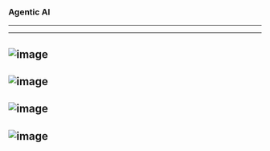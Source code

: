 
### Agentic AI
-------------------
-------------------
![image](https://github.com/user-attachments/assets/2c2a4b8e-201c-4b2b-8b2f-4f996c2ce805)
-----------
![image](https://github.com/user-attachments/assets/ba5b1ee8-05c4-4f79-8c09-892979200c18)
----------
![image](https://github.com/user-attachments/assets/e04c712c-11be-4b34-8722-13cd068178cf)
-------------
![image](https://github.com/user-attachments/assets/eaa92d1f-2d40-4d83-80b4-61d2a1b94391)
-------------



